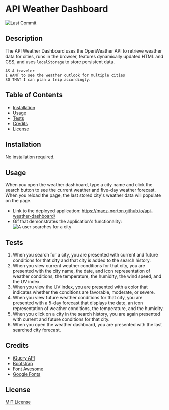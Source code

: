 # API Weather Dashboard
![Last Commit](https://img.shields.io/github/last-commit/macz-norton/api-weather-dashboard)

## Description

The API Weather Dashboard uses the OpenWeather API to retrieve weather data for cities, runs in the browser, features dynamically updated HTML and CSS, and uses `localStorage` to store persistent data. 

```
AS A traveler
I WANT to see the weather outlook for multiple cities
SO THAT I can plan a trip accordingly.
```

## Table of Contents

* [Installation](#installation)
* [Usage](#usage)
* [Tests](#tests)
* [Credits](#credits)
* [License](#license)

## Installation

No installation required.

## Usage

When you open the weather dashboard, type a city name and click the search button to see the current weather and five-day weather forecast. When you reload the page, the last stored city's weather data will populate on the page.
* Link to the deployed application: https://macz-norton.github.io/api-weather-dashboard/
* Gif that demonstrates the application's functionality:
![A user searches for a city](https://user-images.githubusercontent.com/71162422/103448317-dd5cbd00-4c4c-11eb-806a-6738a732e461.gif)

## Tests

1. When you search for a city, you are presented with current and future conditions for that city and that city is added to the search history.
2. When you view current weather conditions for that city, you are presented with the city name, the date, and icon representation of weather conditions, the temperature, the humidity, the wind speed, and the UV index.
3. When you view the UV index, you are presented with a color that indicates whether the conditions are favorable, moderate, or severe.
4. When you view future weather conditions for that city, you are presented with a 5-day forecast that displays the date, an icon representation of weather conditions, the temperature, and the humidity.
5. When you click on a city in the search history, you are again presented with current and future conditions for that city.
6. When you open the weather dashboard, you are presented with the last searched city forecast.

## Credits

* [jQuery API](https://api.jquery.com/)
* [Bootstrap](https://getbootstrap.com/)
* [Font Awesome](https://fontawesome.com/)
* [Google Fonts](https://fonts.google.com/)

## License

[MIT License](https://choosealicense.com/licenses/mit/)
